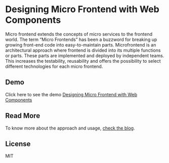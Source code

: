 # Designing Micro Frontend with Web Components

Micro frontend extends the concepts of micro services to the frontend world. The term “Micro Frontends” has been a buzzword for breaking up growing front-end code into easy-to-maintain parts. Microfrontend is an architectural approach where frontend is divided into its multiple functions or parts. These parts are implemented and deployed by independent teams. This increases the testability, reusability and offers the possibility to select different technologies for each micro frontend.

## Demo

Click here to see the demo [Designing Micro Frontend with Web Components](https://sathyaleo08.github.io/MicroFrotEndWithWebComponent/)

## Read More

To know more about the approach and usage, [check the blog](https://medium.com/@sathyaleo08/designing-micro-frontend-with-web-components-830a50f6c7fa).

## License

MIT
